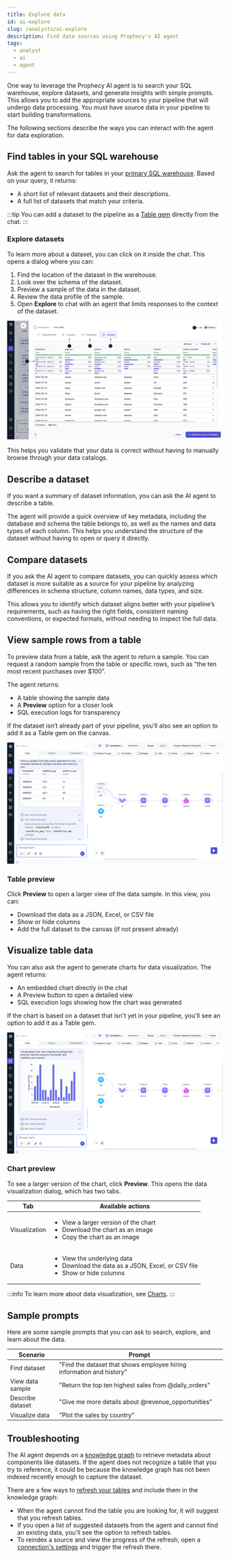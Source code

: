 ```yaml
---
title: Explore data
id: ai-explore
slug: /analysts/ai-explore
description: Find data sources using Prophecy's AI agent
tags:
  - analyst
  - ai
  - agent
---
```


One way to leverage the Prophecy AI agent is to search your SQL warehouse, explore datasets, and generate insights with simple prompts. This allows you to add the appropriate sources to your pipeline that will undergo data processing. You must have source data in your pipeline to start building transformations.

The following sections describe the ways you can interact with the agent for data exploration.

## Find tables in your SQL warehouse

Ask the agent to search for tables in your [primary SQL warehouse](docs/administration/fabrics/prophecy-fabrics/prophecy-fabrics.md). Based on your query, it returns:

- A short list of relevant datasets and their descriptions.
- A full list of datasets that match your criteria.

:::tip
You can add a dataset to the pipeline as a [Table gem](/analysts/source-target) directly from the chat.
:::

### Explore datasets

To learn more about a dataset, you can click on it inside the chat. This opens a dialog where you can:

1. Find the location of the dataset in the warehouse.
1. Look over the schema of the dataset.
1. Preview a sample of the data in the dataset.
1. Review the data profile of the sample.
1. Open **Explore** to chat with an agent that limits responses to the context of the dataset.

![Preview dataset UI](img/agent-explore.png)

This helps you validate that your data is correct without having to manually browse through your data catalogs.

## Describe a dataset

If you want a summary of dataset information, you can ask the AI agent to describe a table.

The agent will provide a quick overview of key metadata, including the database and schema the table belongs to, as well as the names and data types of each column. This helps you understand the structure of the dataset without having to open or query it directly.

## Compare datasets

If you ask the AI agent to compare datasets, you can quickly assess which dataset is more suitable as a source for your pipeline by analyzing differences in schema structure, column names, data types, and size.

This allows you to identify which dataset aligns better with your pipeline’s requirements, such as having the right fields, consistent naming conventions, or expected formats, without needing to inspect the full data.

## View sample rows from a table

To preview data from a table, ask the agent to return a sample. You can request a random sample from the table or specific rows, such as “the ten most recent purchases over $100”.

The agent returns:

- A table showing the sample data
- A **Preview** option for a closer look
- SQL execution logs for transparency

If the dataset isn’t already part of your pipeline, you’ll also see an option to add it as a Table gem on the canvas.

![Data sample response](img/agent-sql-logs-sample.png)

### Table preview

Click **Preview** to open a larger view of the data sample. In this view, you can:

- Download the data as a JSON, Excel, or CSV file
- Show or hide columns
- Add the full dataset to the canvas (if not present already)

## Visualize table data

You can also ask the agent to generate charts for data visualization. The agent returns:

- An embedded chart directly in the chat
- A Preview button to open a detailed view
- SQL execution logs showing how the chart was generated

If the chart is based on a dataset that isn't yet in your pipeline, you'll see an option to add it as a Table gem.

![Chart generation response](img/agent-sql-logs-charts.png)

### Chart preview

To see a larger version of the chart, click **Preview**. This opens the data visualization dialog, which has two tabs.

| Tab           | Available actions                                                                                                                                  |
| ------------- | -------------------------------------------------------------------------------------------------------------------------------------------------- |
| Visualization | <ul class="table-list"><li>View a larger version of the chart</li><li>Download the chart as an image</li><li>Copy the chart as an image</li></ul>  |
| Data          | <ul class="table-list"><li>View the underlying data</li><li>Download the data as a JSON, Excel, or CSV file</li><li>Show or hide columns</li></ul> |

:::info
To learn more about data visualization, see [Charts](/analysts/charts).
:::

## Sample prompts

Here are some sample prompts that you can ask to search, explore, and learn about the data.

| Scenario         | Prompt                                                                |
| ---------------- | --------------------------------------------------------------------- |
| Find dataset     | "Find the dataset that shows employee hiring information and history" |
| View data sample | "Return the top ten highest sales from @daily_orders"                 |
| Describe dataset | "Give me more details about @revenue_opportunities"                   |
| Visualize data   | "Plot the sales by country"                                           |

## Troubleshooting

The AI agent depends on a [knowledge graph](/knowledge-graph) to retrieve metadata about components like datasets. If the agent does not recognize a table that you try to reference, it could be because the knowledge graph has not been indexed recently enough to capture the dataset.

There are a few ways to [refresh your tables](/knowledge-graph#refresh-tables) and include them in the knowledge graph:

- When the agent cannot find the table you are looking for, it will suggest that you refresh tables.
- If you open a list of suggested datasets from the agent and cannot find an existing data, you'll see the option to refresh tables.
- To reindex a source and view the progress of the refresh, open a [connection's settings](/administration/fabrics/prophecy-fabrics/connections/) and trigger the refresh there.
